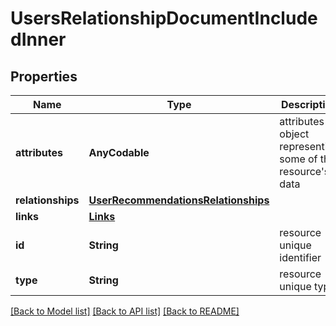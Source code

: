 # UsersRelationshipDocumentIncludedInner

## Properties
Name | Type | Description | Notes
------------ | ------------- | ------------- | -------------
**attributes** | **AnyCodable** | attributes object representing some of the resource&#39;s data | [optional] 
**relationships** | [**UserRecommendationsRelationships**](UserRecommendationsRelationships.md) |  | [optional] 
**links** | [**Links**](Links.md) |  | [optional] 
**id** | **String** | resource unique identifier | 
**type** | **String** | resource unique type | 

[[Back to Model list]](../README.md#documentation-for-models) [[Back to API list]](../README.md#documentation-for-api-endpoints) [[Back to README]](../README.md)


